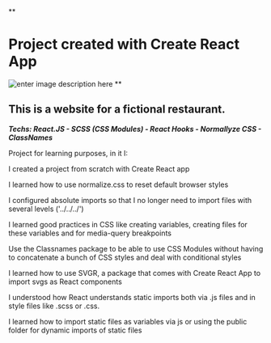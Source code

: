 **

# Project created with Create React App

![enter image description here](https://uploads-ssl.webflow.com/64459907e83daf0cc446fdf5/64dbdcaa0b0341dec36e51d1_Imagem%20do%20WhatsApp%20de%202023-08-15%20%C3%A0%28s%29%2017.13.55-p-500.jpg)
**

## This is a website for a fictional restaurant.

***Techs: React.JS - SCSS (CSS Modules) - React Hooks - Normallyze CSS - ClassNames***

Project for learning purposes, in it I:

I created a project from scratch with Create React
app

I learned how to use normalize.css to reset default browser styles

I configured absolute imports so that I no longer need to import files with several levels ('../../../')

I learned good practices in CSS like creating variables, creating files for these variables and for media-query breakpoints

Use the Classnames package to be able to use CSS Modules without having to concatenate a bunch of CSS styles and deal with conditional styles

I learned how to use SVGR, a package that comes with Create React App to import svgs as React components

I understood how React understands static imports both via .js files and in style files like .scss or .css.

I learned how to import static files as variables via js or using the public folder for dynamic imports of static files


